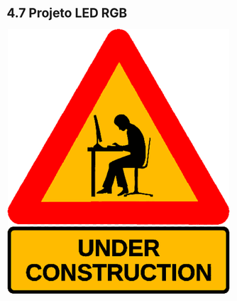 # 4.7 Projeto LED RGB

<p align="center">
    <img src="../imgs/construction.png" alt="Arduino Uno" width="500">
</p>